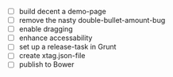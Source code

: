 - [ ] build decent a demo-page
- [ ] remove the nasty double-bullet-amount-bug
- [ ] enable dragging
- [ ] enhance accessability
- [ ] set up a release-task in Grunt
- [ ] create xtag.json-file
- [ ] publish to Bower